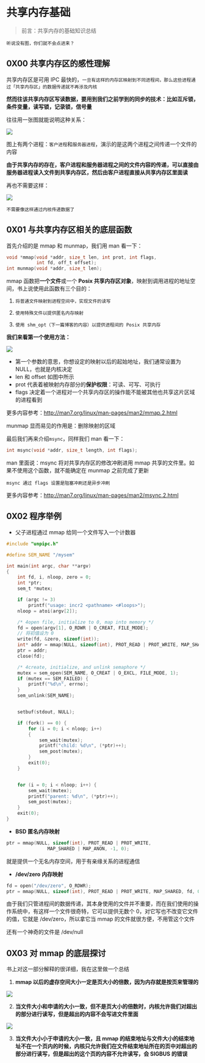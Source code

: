 # 共享内存基础



> 前言：共享内存的基础知识总结





`听说没有图，你们就不会点进来？`



## 0X00 共享内存区的感性理解



共享内存区是可用 IPC 最快的，`一旦有这样的内存区映射到不同进程间，那么这些进程通过「共享内存区」的数据传递就不再涉及内核`



**然而往该共享内存区写读数据，要用到我们之前学到的同步的技术：比如互斥锁，条件变量，读写锁，记录锁，信号量**



往往用一张图就能说明这种关系：



![](../imgs/9.png)



图上有两个进程：`客户进程`和`服务器进程`，演示的是这两个进程之间传递一个文件的内容



**由于共享内存的存在，客户进程和服务器进程之间的文件内容的传递，可以直接由服务器进程读入文件到共享内存区，然后由客户进程直接从共享内存区里面读**



再也不需要这样：



![](../imgs/10.png)



`不需要像这样通过内核传递数据了`





## 0X01 与共享内存区相关的底层函数



首先介绍的是 mmap 和 munmap，我们用 man 看一下：



```c
void *mmap(void *addr, size_t len, int prot, int flags,
           int fd, off_t offset);
int munmap(void *addr, size_t len);
```



mmap 函数把**一个文件**或一个 **Posix 共享内存区对象**，映射到调用进程的地址空间，书上说使用此函数有三个目的：



1) `将普通文件映射到进程空间中，实现文件的读写`

2) `使用特殊文件以提供匿名内存映射`

3) `使用 shm_opt（下一篇博客的内容）以提供进程间的 Posix 共享内存`





**我们来看第一个使用方法：**



![](../imgs/11.png)

+ 第一个参数的意思，你想设定的映射以后的起始地址，我们通常设置为 NULL，也就是内核决定
+ len 和 offset 如图中所示
+ prot 代表着被映射内存部分的**保护权限**：可读、可写、可执行
+ flags 决定着一个进程对一个共享内存区的操作能不能被其他也共享这片区域的进程看到



更多内容参考：http://man7.org/linux/man-pages/man2/mmap.2.html



munmap 显而易见的作用是：删除映射的区域



最后我们再来介绍`msync`，同样我们 man 看一下：



```c
int msync(void *addr, size_t length, int flags);
```



man 里面说：msync 将对共享内存区的修改冲刷进用 mmap 共享的文件里。如果不使用这个函数，就不能确定在 munmap 之前完成了更新



`msync 通过 flags 设置是阻塞冲刷还是异步冲刷`



更多内容参考：http://man7.org/linux/man-pages/man2/msync.2.html



## 0X02 程序举例





+ 父子进程通过 mmap 给同一个文件写入一个计数器



```c
#include "unpipc.h"

#define SEM_NAME "/mysem"

int main(int argc, char **argv)
{
    int fd, i, nloop, zero = 0;
    int *ptr;
    sem_t *mutex;

    if (argc != 3)
        printf("usage: incr2 <pathname> <#loops>");
    nloop = atoi(argv[2]);

    /* 4open file, initialize to 0, map into memory */
    fd = open(argv[1], O_RDWR | O_CREAT, FILE_MODE);
    // 将初值设为 0
    write(fd, &zero, sizeof(int));
    int* addr = mmap(NULL, sizeof(int), PROT_READ | PROT_WRITE, MAP_SHARED, fd, 0);
    ptr = addr;
    close(fd);

    /* 4create, initialize, and unlink semaphore */
    mutex = sem_open(SEM_NAME, O_CREAT | O_EXCL, FILE_MODE, 1);
    if (mutex == SEM_FAILED) {
        printf("%d\n", errno);
    }
    sem_unlink(SEM_NAME);


    setbuf(stdout, NULL);

    if (fork() == 0) {
        for (i = 0; i < nloop; i++)
        {
            sem_wait(mutex);
            printf("child: %d\n", (*ptr)++);
            sem_post(mutex);
        }
        exit(0);
    }


    for (i = 0; i < nloop; i++) {
        sem_wait(mutex);
        printf("parent: %d\n", (*ptr)++);
        sem_post(mutex);
    }
    exit(0);
}
```







+ **BSD 匿名内存映射**



```c
ptr = mmap(NULL, sizeof(int), PROT_READ | PROT_WRITE,
			   MAP_SHARED | MAP_ANON, -1, 0);
```



就是提供一个无名内存空间，用于有亲缘关系的进程通信



+ **/dev/zero 内存映射**



```c
fd = open("/dev/zero", O_RDWR);
ptr = mmap(NULL, sizeof(int), PROT_READ | PROT_WRITE, MAP_SHARED, fd, 0);
```



由于我们只管进程间的数据传递，其本身使用的文件并不重要，而在我们使用的操作系统中，有这样一个文件很奇特，它可以提供无数个 0，对它写也不改变它文件的值，它就是 /dev/zero，所以拿它当 mmap 的文件就很方便，不用管这个文件



还有一个神奇的文件是 /dev/null



## 0X03 对 mmap 的底层探讨



书上对这一部分解释的很详细，我在这里做一个总结



1. **mmap 以后的虚存空间大小一定是页大小的倍数，因为内存就是按页来管理的**



![](../imgs/12.png)





2. **当文件大小和申请的大小一致，但不是页大小的倍数时，内核允许我们对超出的部分进行读写，但是超出的内容不会写进文件里面**



![](../imgs/13.png)





3. **当文件大小小于申请的大小一致，且 mmap 的结束地址与文件大小的结束地址不在一个页内的时候，内核只允许我们在文件结束地址所在的页中对超出的部分进行读写，但是超出的这个页的内容不允许读写，会 SIGBUS 的错误**









